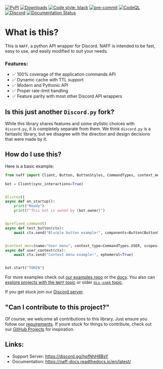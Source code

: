 [![PyPI](https://img.shields.io/pypi/v/naff)](https://pypi.org/project/naff/)
[![Downloads](https://static.pepy.tech/personalized-badge/dis-snek?period=total&units=abbreviation&left_color=grey&right_color=green&left_text=pip%20installs)](https://pepy.tech/project/dis-snek)
[![Code style: black](https://img.shields.io/badge/code%20style-black-000000.svg)](https://github.com/psf/black)
[![pre-commit](https://img.shields.io/github/actions/workflow/status/NAFTeam/NAFF/precommit.yml?branch=master&label=pre-commit&logo=github)](https://github.com/NAFTeam/NAFF/actions/workflows/black.yml)
[![CodeQL](https://img.shields.io/github/actions/workflow/status/NAFTeam/NAFF/codeql-analysis.yml?branch=master&label=CodeQL&logo=Github)](https://github.com/NAFTeam/NAFF/actions/workflows/codeql-analysis.yml)
[![Discord](https://img.shields.io/discord/870046872864165888?color=%235865F2&label=Server&logo=discord&logoColor=%235865F2)](https://discord.gg/hpfNhH8BsY)
[![Documentation Status](https://readthedocs.org/projects/naff-docs/badge/?version=latest)](https://naff-docs.readthedocs.io/en/latest/?version=latest)

# What is this?
This is `NAFF`, a python API wrapper for Discord.
NAFF is intended to be fast, easy to use, and easily modified to suit your needs.

### Features:
- ✅ 100% coverage of the application commands API
- ✅ Dynamic cache with TTL support
- ✅ Modern and Pythonic API
- ✅ Proper rate-limit handling
- ✅ Feature parity with most other Discord API wrappers

## Is this just another `Discord.py` fork?
While this library shares features and some stylistic choices with `discord.py`, it is completely separate from them. We think `discord.py` is a fantastic library, but we disagree with the direction and design decisions that were made by it.

## How do I use this?
Here is a basic example:

```python
from naff import Client, Button, ButtonStyles, CommandTypes, context_menu, prefixed_command, listen

bot = Client(sync_interactions=True)


@listen()
async def on_startup():
    print("Ready")
    print(f"This bot is owned by {bot.owner}")


@prefixed_command()
async def test_button(ctx):
    await ctx.send("Blurple button example!", components=Button(ButtonStyles.BLURPLE, "Click me"))


@context_menu(name="User menu", context_type=CommandTypes.USER, scopes=[931832853770149918])
async def user_context(ctx):
    await ctx.send("Context menu example!", ephemeral=True)


bot.start("TOKEN")
```
For more examples check out [our examples repo](https://github.com/NAFTeam/examples) or the [docs](https://naff.info). You also can [explore projects with the `NAFF` topic](https://github.com/topics/naff) or older [`dis-snek` topic](https://github.com/topics/dis-snek).

If you get stuck join our [Discord server](https://discord.gg/hpfNhH8BsY).


## "Can I contribute to this project?"
Of course, we welcome all contributions to this library. Just ensure you follow our [requirements](/CONTRIBUTING.md).
If youre stuck for things to contribute, check out our [GitHub Projects](https://github.com/orgs/NAFTeam/projects/1) for inspiration.

## Links:
- Support Server: https://discord.gg/hpfNhH8BsY
- Documentation:  https://naff-docs.readthedocs.io/en/latest/
